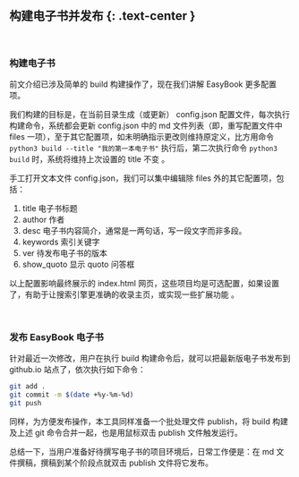 构建电子书并发布 {: .text-center }
---------------------------

&nbsp;

### 构建电子书

前文介绍已涉及简单的 build 构建操作了，现在我们讲解 EasyBook 更多配置项。
 
我们构建的目标是，在当前目录生成（或更新） config.json 配置文件，每次执行构建命令，系统都会更新 config.json 中的  md 文件列表（即，重写配置文件中 files 一项），至于其它配置项，如未明确指示更改则维持原定义，比方用命令 `python3 build --title "我的第一本电子书"` 执行后，第二次执行命令 `python3 build` 时，系统将维持上次设置的 title 不变 。

手工打开文本文件 config.json，我们可以集中编辑除 files 外的其它配置项，包括：

1. title 电子书标题
2. author 作者
3. desc 电子书内容简介，通常是一两句话，写一段文字而非多段。
4. keywords 索引关键字
5. ver 待发布电子书的版本
6. show_quoto 显示 quoto 问答框

以上配置影响最终展示的 index.html 网页，这些项目均是可选配置，如果设置了，有助于让搜索引擎更准确的收录主页，或实现一些扩展功能 。

&nbsp;

### 发布 EasyBook 电子书

针对最近一次修改，用户在执行 build 构建命令后，就可以把最新版电子书发布到 github.io 站点了，依次执行如下命令：

``` bash
git add .
git commit -m $(date +%y-%m-%d)
git push
```

同样，为方便发布操作，本工具同样准备一个批处理文件 publish，将 build 构建及上述 git 命令合并一起，也是用鼠标双击 publish 文件触发运行。

总结一下，当用户准备好待撰写电子书的项目环境后，日常工作便是：在 md 文件撰稿，撰稿到某个阶段点就双击 publish 文件将它发布。
